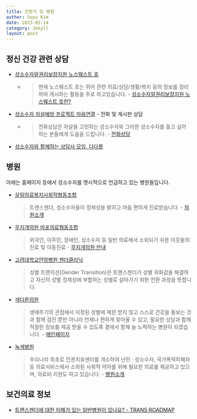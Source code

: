 ```yaml
---
title: 전문가 및 병원
author: Soyu Kim
date: 2023-05-14
category: Jekyll
layout: post
---
```


정신 건강 관련 상담
-------------

* [성소수자알권리보장지원 노스웨스트 호](https://theshipnorthwest.tistory.com)
    * > 현재 노스웨스트 호는 퀴어 관련 의료/상담/생활/복지 등의 정보를 정리하여 게시하는 활동을 주로 하고있습니다. - [성소수자알권리보장지원 노스웨스트 호란?](https://theshipnorthwest.tistory.com/entry/%EC%84%B1%EC%86%8C%EC%88%98%EC%9E%90%EC%95%8C%EA%B6%8C%EB%A6%AC%EB%B3%B4%EC%9E%A5%EC%A7%80%EC%9B%90-%EB%85%B8%EC%8A%A4%EC%9B%A8%EC%8A%A4%ED%8A%B8-%ED%98%B8%EB%8A%94)
* [성소수자 자살예방 프로젝트 마음연결](https://chingusai.net/xe/main_connect) - 전화 및 게시판 상담
    * > 전화상담은 자살을 고민하는 성소수자와 그러한 성소수자를 돕고 싶어 하는 분들에게 도움을 드립니다. - [전화상담](https://chingusai.net/xe/quick)
* [성소수자와 함께하는 상담사 모임, 다다름](https://vigorous-queen-bc7.notion.site/bd98bf09262d405887286827bdb83fd5)


병원
-------------

아래는 홈페이지 등에서 성소수자를 명시적으로 언급하고 있는 병원들입니다.

* [살림의료복지사회적협동조합](https://salimhealthcoop.or.kr/clinicinfo)
  > 트랜스젠더, 성소수자들이 정체성을 밝히고 마음 편하게 진료받습니다. - [의원소개](https://salimhealthcoop.or.kr)
* [무지개의원 마포의료협동조합](http://www.mapomedcoop.net)
  > 외국인, 이주민, 장애인, 성소수자 등 일반 의료에서 소외되기 쉬운 이웃들의 진료 및 이동진료 - [무지개의원 안내](http://www.mapomedcoop.net/clinic-info)
* [고려대학교안암병원 젠더클리닉](http://anam.kumc.or.kr/department/treatDeptDesc01.do?DP_CODE=AA421)
  > 성별 트랜지션(Gender Transition)은 트랜스젠더가 성별 위화감을 해결하고 자신의 성별 정체성에 부합하는 성별로 살아가기 위한 전환 과정을 뜻합니다.
* [색다른의원](https://sdrclinic.modoo.at/)
  > 생애주기의 관점에서 지정된 성별에 제한 받지 않고 스스로 건강을 돌보는 것과 함께 검진 뿐만 아니라 언제나 편하게 찾아올 수 있고, 필요한 상담과 함께 적절한 정보를 제공 받을 수 있도록 곁에서 함께 늘 노력하는 병원이 되겠습니다. - [메인페이지](https://sdrclinic.modoo.at/)
* [녹색병원](http://www.greenhospital.co.kr/)
  > 우리나라 최초로 인권치유센터를 개소하여 난민 · 성소수자, 국가폭력피해자 등 의료서비스에서 소외된 사회적 약자를 위해 필요한 의료를 제공하고 있으며, 의료비 지원도 하고 있습니다. - [병원소개](http://www.greenhospital.co.kr/sub07/sub01.php)

보건의료 정보
-----------

* [트랜스젠더에 대한 이해가 있는 일반병원이 있나요? - TRANS·ROADMAP](http://transroadmap.net/transgender-health/)
